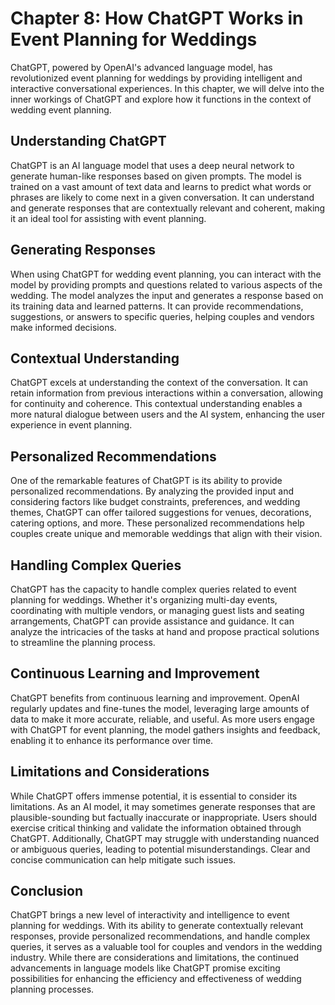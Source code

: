Chapter 8: How ChatGPT Works in Event Planning for Weddings
===========================================================

ChatGPT, powered by OpenAI's advanced language model, has revolutionized event planning for weddings by providing intelligent and interactive conversational experiences. In this chapter, we will delve into the inner workings of ChatGPT and explore how it functions in the context of wedding event planning.

Understanding ChatGPT
---------------------

ChatGPT is an AI language model that uses a deep neural network to generate human-like responses based on given prompts. The model is trained on a vast amount of text data and learns to predict what words or phrases are likely to come next in a given conversation. It can understand and generate responses that are contextually relevant and coherent, making it an ideal tool for assisting with event planning.

Generating Responses
--------------------

When using ChatGPT for wedding event planning, you can interact with the model by providing prompts and questions related to various aspects of the wedding. The model analyzes the input and generates a response based on its training data and learned patterns. It can provide recommendations, suggestions, or answers to specific queries, helping couples and vendors make informed decisions.

Contextual Understanding
------------------------

ChatGPT excels at understanding the context of the conversation. It can retain information from previous interactions within a conversation, allowing for continuity and coherence. This contextual understanding enables a more natural dialogue between users and the AI system, enhancing the user experience in event planning.

Personalized Recommendations
----------------------------

One of the remarkable features of ChatGPT is its ability to provide personalized recommendations. By analyzing the provided input and considering factors like budget constraints, preferences, and wedding themes, ChatGPT can offer tailored suggestions for venues, decorations, catering options, and more. These personalized recommendations help couples create unique and memorable weddings that align with their vision.

Handling Complex Queries
------------------------

ChatGPT has the capacity to handle complex queries related to event planning for weddings. Whether it's organizing multi-day events, coordinating with multiple vendors, or managing guest lists and seating arrangements, ChatGPT can provide assistance and guidance. It can analyze the intricacies of the tasks at hand and propose practical solutions to streamline the planning process.

Continuous Learning and Improvement
-----------------------------------

ChatGPT benefits from continuous learning and improvement. OpenAI regularly updates and fine-tunes the model, leveraging large amounts of data to make it more accurate, reliable, and useful. As more users engage with ChatGPT for event planning, the model gathers insights and feedback, enabling it to enhance its performance over time.

Limitations and Considerations
------------------------------

While ChatGPT offers immense potential, it is essential to consider its limitations. As an AI model, it may sometimes generate responses that are plausible-sounding but factually inaccurate or inappropriate. Users should exercise critical thinking and validate the information obtained through ChatGPT. Additionally, ChatGPT may struggle with understanding nuanced or ambiguous queries, leading to potential misunderstandings. Clear and concise communication can help mitigate such issues.

Conclusion
----------

ChatGPT brings a new level of interactivity and intelligence to event planning for weddings. With its ability to generate contextually relevant responses, provide personalized recommendations, and handle complex queries, it serves as a valuable tool for couples and vendors in the wedding industry. While there are considerations and limitations, the continued advancements in language models like ChatGPT promise exciting possibilities for enhancing the efficiency and effectiveness of wedding planning processes.

